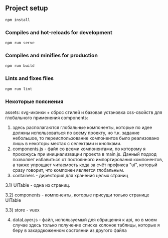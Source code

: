 ## Project setup
```
npm install
```

### Compiles and hot-reloads for development
```
npm run serve
```

### Compiles and minifies for production
```
npm run build
```

### Lints and fixes files
```
npm run lint
```
### Некоторые пояснения
assets: svg-иконки + сброс стилей и базовая установка css-свойств для глобального применения
components: 
1) здесь располагаются глобальные компоненты, которые по идее должны использоваться по всему проекту, но т.к. задание небольшое, то переиспользование компонентов было реализовано лишь в некоторы местах с селектами и кнопками.
2) components.js - файл со всеми компонентами, по которому я прохожусь при инициализвации проекта в main.js. Данный подход позволяет избавиться от постоянного импортирования компонентов, а также упрощает читаемость кода за счёт префикса "ui", который сразу говорит, что компонен является глобальным.
3) containers - директория для хранения целых страниц

3.1) UITable - одна из страниц.

3.2) components - компоненты, которые присущи только странице UITable

3.3) store - vuex

4) dataLayer.js - файл, используемый для обращения к api, но в моем случае здесь только получение списка колонок таблицы, которые я беру в захардкоженном состоянии из другого файла
